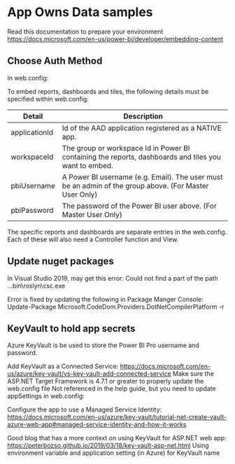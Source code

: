 # App Owns Data samples

Read this documentation to prepare your environment
https://docs.microsoft.com/en-us/power-bi/developer/embedding-content

## Choose Auth Method

In web.config:

To embed reports, dashboards and tiles, the following details must be specified within web.config:

| Detail            | Description                                                                                           |
|-------------------|-------------------------------------------------------------------------------------------------------|
| applicationId     | Id of the AAD application registered as a NATIVE app.                                                 |
| workspaceId       | The group or workspace Id in Power BI containing the reports, dashboards and tiles you want to embed. |
| pbiUsername       | A Power BI username (e.g. Email). The user must be an admin of the group above. (For Master User Only)|
| pbiPassword       | The password of the Power BI user above. (For Master User Only)                                       |

The specific reports and dashboards are separate entries in the web.config. Each of these will also need a Controller function and View.

## Update nuget packages

In Visual Studio 2019, may get this error: Could not find a part of the path ...bin\roslyn\csc.exe

Error is fixed by updating the following in Package Manger Console: Update-Package Microsoft.CodeDom.Providers.DotNetCompilerPlatform -r

## KeyVault to hold app secrets

Azure KeyVault is be used to store the Power BI Pro username and password.

Add KeyVault as a Connected Service: https://docs.microsoft.com/en-us/azure/key-vault/vs-key-vault-add-connected-service
	Make sure the ASP.NET Target Framework is 4.7.1 or greater to properly update the web.config file
	Not referenced in the help guide, but you need to update appSettings in web.config: <appSettings configBuilders="AzureKeyVault">

Configure the app to use a Managed Service Identity: https://docs.microsoft.com/en-us/azure/key-vault/tutorial-net-create-vault-azure-web-app#managed-service-identity-and-how-it-works

Good blog that has a more context on using KeyVault for ASP.NET web app: https://peterbozso.github.io/2019/03/18/key-vault-asp-net.html
	Using environment variable and application setting (in Azure) for KeyVault name